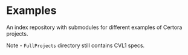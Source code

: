 # Examples
An index repository with submodules for different examples of Certora projects.

Note - `FullProjects` directory still contains CVL1 specs.


